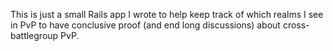 This is just a small Rails app I wrote to help keep track of which realms I see in PvP to have conclusive proof (and end long discussions) about cross-battlegroup PvP.
